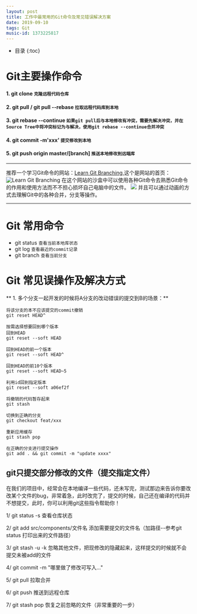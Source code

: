 ```yaml
---
layout: post
title: 工作中最常用的Git命令及常见错误解决方案
date: 2019-09-10
tags: Git
music-id: 1373225817
--- 
```


*  目录
{:toc}


# Git主要操作命令
#### 1. git clone   `克隆远程代码仓库`
#### 2. git pull / git pull --rebase `拉取远程代码库到本地`
#### 3. git rebase --continue `如果git pull后与本地修改有冲突，需要先解决冲突，并在Source Tree中将冲突标记为与解决，使用git rebase --continue合并冲突`
#### 4. git commit -m'xxx' `提交修改到本地`
#### 5. git push origin master/[branch] `推送本地修改到远端库`


-------
推荐一个学习Git命令的网站：[Learn Git Branching](https://learngitbranching.js.org/),这个是网站的首页：
![Learn Git Branching](https://es-blogimg.oss-cn-hangzhou.aliyuncs.com/img/20190911194932.png)
    在这个网站的沙盒中可以使用各种Git命令去熟悉Git命令的作用和使用方法而不不担心损坏自己电脑中的文件。
    ![](https://es-blogimg.oss-cn-hangzhou.aliyuncs.com/img/20190911195434.png)
    并且可以通过动画的方式去理解Git中的各种合并，分支等操作。

-------
 

# Git 常用命令
* git status `查看当前本地库状态`
* git log `查看最近的commit记录`
* git branch `查看当前分支`



# Git 常见误操作及解决方式
** 1. 多个分支一起开发的时候将A分支的改动错误的提交到B的场景：**

```
将该分支的本不应该提交的commit撤销
git reset HEAD^

按需选择想要回到哪个版本
回到HEAD
git reset --soft HEAD

回到HEAD的前一个版本
git reset --soft HEAD^

回到HEAD的前10个版本
git reset --soft HEAD~5 

利用id回到指定版本
git reset --soft a06ef2f

将撤销的代码暂存起来
git stash

切换到正确的分支
git checkout feat/xxx

重新应用缓存 
git stash pop

在正确的分支进行提交操作
git add . && git commit -m "update xxxx"
```



## git只提交部分修改的文件（提交指定文件）
在我们的项目中，经常会在本地编译一些代码，还未写完，测试那边来告诉你要改改某个文件的bug，非常着急，此时改完了，提交的时候，自己还在编译的代码并不想提交，此时，你可以利用git这些指令帮助你！

1/ git status -s 查看仓库状态

2/ git add src/components/文件名 添加需要提交的文件名（加路径--参考git status 打印出来的文件路径）

3/ git stash -u -k 忽略其他文件，把现修改的隐藏起来，这样提交的时候就不会提交未被add的文件

4/ git commit -m "哪里做了修改可写入..."

5/ git pull 拉取合并

6/ git push 推送到远程仓库

7/ git stash pop 恢复之前忽略的文件（非常重要的一步）


